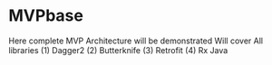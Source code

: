 # MVPbase
Here complete MVP Architecture will be demonstrated
Will cover All libraries
(1) Dagger2
(2) Butterknife
(3) Retrofit
(4) Rx Java
